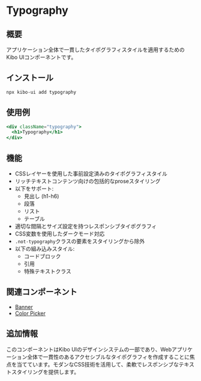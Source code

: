 # Typography

## 概要
アプリケーション全体で一貫したタイポグラフィスタイルを適用するためのKibo UIコンポーネントです。

## インストール
```bash
npx kibo-ui add typography
```

## 使用例
```jsx
<div className="typography">
  <h1>Typography</h1>
</div>
```

## 機能
- CSSレイヤーを使用した事前設定済みのタイポグラフィスタイル
- リッチテキストコンテンツ向けの包括的なproseスタイリング
- 以下をサポート:
  - 見出し (h1-h6)
  - 段落
  - リスト
  - テーブル
- 適切な間隔とサイズ設定を持つレスポンシブタイポグラフィ
- CSS変数を使用したダークモード対応
- `.not-typography`クラスの要素をスタイリングから除外
- 以下の組み込みスタイル:
  - コードブロック
  - 引用
  - 特殊テキストクラス

## 関連コンポーネント
- [Banner](/components/banner)
- [Color Picker](/components/color-picker)

## 追加情報
このコンポーネントはKibo UIのデザインシステムの一部であり、Webアプリケーション全体で一貫性のあるアクセシブルなタイポグラフィを作成することに焦点を当てています。モダンなCSS技術を活用して、柔軟でレスポンシブなテキストスタイリングを提供します。
